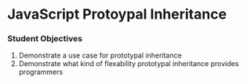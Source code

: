 # JavaScript Protoypal Inheritance

### Student Objectives
1. Demonstrate a use case for prototypal inheritance
2. Demonstrate what kind of flexability prototypal inheritance provides programmers

